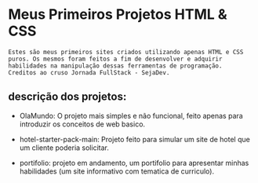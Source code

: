 # Meus Primeiros Projetos HTML & CSS

    Estes são meus primeiros sites criados utilizando apenas HTML e CSS puros. Os mesmos foram feitos a fim de desenvolver e adquirir habilidades na manipulação dessas ferramentas de programação.
    Creditos ao cruso Jornada FullStack - SejaDev.

## descrição dos projetos:

* OlaMundo: O projeto mais simples e não funcional, feito apenas para introduzir os conceitos de web basico.

* hotel-starter-pack-main: Projeto feito para simular um site de hotel que um cliente poderia solicitar.

* portifolio: projeto em andamento, um portifolio para apresentar minhas habilidades (um site informativo com tematica de curriculo).